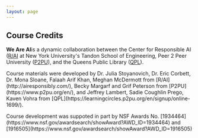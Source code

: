 ```yaml
---
layout: page
---
```


## Course Credits

**We Are AI**is a dynamic collaboration between the Center for Responsible AI ([R/AI](http://airesponsibly.com/) at New York University's Tandon School of Engineering, Peer 2 Peer University ([P2PU](https://www.p2pu.org/en/)), and the Queens Public Library ([QPL](https://learningcircles.p2pu.org/en/signup/online-1699/)).
<p>
Course materials were developed by Dr. Julia Stoyanovich, Dr. Eric Corbett, Dr. Mona Sloane, Falaah Arif Khan, Meghan McDermott from [R/AI](http://airesponsibly.com/), Becky Margarf and Grif Peterson from [P2PU](https://www.p2pu.org/en/), and Jeffrey Lambert, Sadie Coughlin Prego, Kaven Vohra from [QPL](https://learningcircles.p2pu.org/en/signup/online-1699/).
<p>
 Course development was suppoted in part by NSF Awards No. [1934464](https://www.nsf.gov/awardsearch/showAward?AWD_ID=1934464) and [1916505](https://www.nsf.gov/awardsearch/showAward?AWD_ID=1916505)

